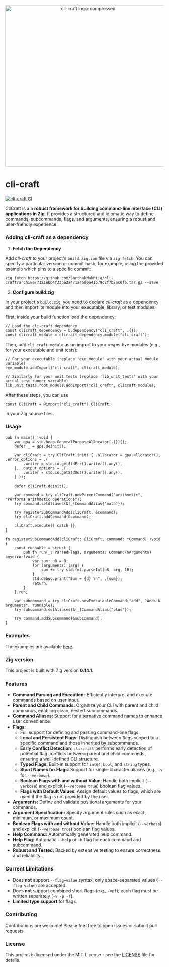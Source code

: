<p align="center">
  <img width="512" height="512" alt="cli-craft logo-compressed" src="https://github.com/user-attachments/assets/ce39a176-a451-4307-b37d-44fc99019a70" />
</p>

# cli-craft

[![cli-craft CI](https://github.com/SarthakMakhija/cli-craft/actions/workflows/build.yml/badge.svg)](https://github.com/SarthakMakhija/cli-craft/actions/workflows/build.yml)

CliCraft is a a **robust framework for building command-line interface (CLI) applications in Zig**. It provides a structured and idiomatic way to define commands, subcommands, flags, and arguments, ensuring a robust and user-friendly experience.

### Adding cli-craft as a dependency

1. **Fetch the Dependency**

Add *cli-craft* to your project's `build.zig.zon` file via `zig fetch`. You can specify a particular version or commit hash, for example, using the provided example which pins to a specific commit:
```shell
zig fetch https://github.com/SarthakMakhija/cli-craft/archive/7121ebb4f33ba2a471a46a0a41679c2f7b2ac0f6.tar.gz --save
```

2. **Configure build.zig**

In your project's `build.zig`, you need to declare *cli-craft* as a dependency and then import its module into your executable, library, or test modules.

First, inside your build function load the dependency:

```zig
// Load the cli-craft dependency
const clicraft_dependency = b.dependency("cli_craft", .{});
const clicraft_module = clicraft_dependency.module("cli_craft");
```

Then, add `cli_craft_module` as an import to your respective modules (e.g., for your executable and unit tests):

```zig
// For your executable (replace 'exe_module' with your actual module variable)
exe_module.addImport("cli_craft", clicraft_module);

// Similarly for your unit tests (replace 'lib_unit_tests' with your actual test runner variable)
lib_unit_tests.root_module.addImport("cli_craft", clicraft_module);
```

After these steps, you can use

```zig 
const CliCraft = @import("cli_craft").CliCraft;
```
in your Zig source files.

### Usage

```zig
pub fn main() !void {
    var gpa = std.heap.GeneralPurposeAllocator(.{}){};
    defer _ = gpa.deinit();

    var cliCraft = try CliCraft.init(.{ .allocator = gpa.allocator(), .error_options = .{
        .writer = std.io.getStdErr().writer().any(),
    }, .output_options = .{
        .writer = std.io.getStdOut().writer().any(),
    } });

    defer cliCraft.deinit();

    var command = try cliCraft.newParentCommand("arithmetic", "Performs arithmetic operations");
    try command.setAliases(&[_]CommandAlias{"math"});

    try registerSubCommandAdd(cliCraft, &command);
    try cliCraft.addCommand(&command);

    cliCraft.execute() catch {};
}

fn registerSubCommandAdd(cliCraft: CliCraft, command: *Command) !void {
    const runnable = struct {
        pub fn run(_: ParsedFlags, arguments: CommandFnArguments) anyerror!void {
            var sum: u8 = 0;
            for (arguments) |arg| {
                sum += try std.fmt.parseInt(u8, arg, 10);
            }
            std.debug.print("Sum = {d} \n", .{sum});
            return;
        }
    }.run;

    var subcommand = try cliCraft.newExecutableCommand("add", "Adds N arguments", runnable);
    try subcommand.setAliases(&[_]CommandAlias{"plus"});

    try command.addSubcommand(&subcommand);
}
```

### Examples

The examples are available [here](https://github.com/SarthakMakhija/cli-craft-examples).

### Zig version

This project is built with Zig version **0.14.1**.

### Features

- **Command Parsing and Execution:** Efficiently interpret and execute commands based on user input.
- **Parent and Child Commands:** Organize your CLI with parent and child commands, enabling clean, nested subcommands.
- **Command Aliases:** Support for alternative command names to enhance user convenience.
-  **Flags**:
    * Full support for defining and parsing command-line flags.
    * **Local and Persistent Flags**: Distinguish between flags scoped to a specific command and those inherited by subcommands.
    * **Early Conflict Detection**: `cli-craft` performs early detection of potential flag conflicts between parent and child commands, ensuring a well-defined CLI structure.
    * **Typed Flags**: Built-in support for `int64`, `bool`, and `string` types.
    * **Short Names for Flags**: Support for single-character aliases (e.g., `-v` for `--verbose`).
    * **Boolean Flags with and without Value**: Handle both implicit (`--verbose`) and explicit (`--verbose true`) boolean flag values.
    * **Flags with Default Values**: Assign default values to flags, which are used if the flag is not provided by the user.
- **Arguments:** Define and validate positional arguments for your commands.
- **Argument Specification:** Specify argument rules such as exact, minimum, or maximum count.
- **Boolean Flags with and without Value:** Handle both implicit (`--verbose`) and explicit (`--verbose true`) boolean flag values.
- **Help Command:** Automatically generated help command.
- **Help Flag:** Automatic `--help` or `-h` flag for each command and subcommand.
- **Robust and Tested:** Backed by extensive testing to ensure correctness and reliability..

### Current Limitations

- Does **not** support `--flag=value` syntax; only space-separated values (`--flag value`) are accepted.
- Does **not** support combined short flags (e.g., `-vpf`); each flag must be written separately (`-v -p -f`).
- **Limited type support** for flags.

### Contributing

Contributions are welcome! Please feel free to open issues or submit pull requests.

### License
This project is licensed under the MIT License - see the [LICENSE](https://github.com/SarthakMakhija/cli-craft/blob/main/LICENSE) file for details.
